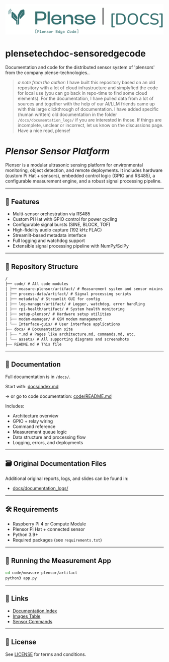 ![Banner](assets/banner_plense_edge.png)

# plensetechdoc-sensoredgecode
Documentation and code for the distributed sensor system of 'plensors' from the company plense-technologies.. 

> _a note from the author:_
> I have built this repository based on an old repository with a lot of cloud infrastructure and simplyfied the code for local use (you can go back in repo-time to find some cloud elements).
> For the documentation, I have pulled data from a lot of sources and together with the help of our AI/LLM friends came up with this large clickthrough of documentation.
> I have added specific (human written) old documentation in the folder ```/docs/documentation_logs/``` if you are interested in those.
> If things are incomplete, unclear or incorrect, let us know on the discussions page.
> Have a nice read,
> plense!

# _Plensor Sensor Platform_

Plensor is a modular ultrasonic sensing platform for environmental monitoring, object detection, and remote deployments. It includes hardware (custom Pi Hat + sensors), embedded control logic (GPIO and RS485), a configurable measurement engine, and a robust signal processing pipeline.

---

## 🚀 Features

- Multi-sensor orchestration via RS485
- Custom Pi Hat with GPIO control for power cycling
- Configurable signal bursts (SINE, BLOCK, TOF)
- High-fidelity audio capture (192 kHz FLAC)
- Streamlit-based metadata interface
- Full logging and watchdog support
- Extensible signal processing pipeline with NumPy/SciPy

---

## 📁 Repository Structure

```
/
├── code/ # All code modules
│ ├── measure-plensor/artifact/ # Measurement system and sensor mixins
│ ├── process-data/artifact/ # Signal processing scripts
│ ├── metadata/ # Streamlit GUI for config
│ ├── log-manager/artifact/ # Logger, watchdog, error handling
│ ├── rpi-health/artifact/ # System health monitoring
│ ├── setup-plensor/ # Hardware setup utilities
│ ├── modem-manager/ # GSM modem management
│ └── Interface-guis/ # User interface applications
├── docs/ # Documentation site
│ ├── *.md # Pages like architecture.md, commands.md, etc.
│ └── assets/ # All supporting diagrams and screenshots
├── README.md # This file
```


---

## 📖 Documentation

Full documentation is in `/docs/`.

Start with: [docs/index.md](docs/index.md)

-> or go to code documentation: [code/README.md](code/README.md)

Includes:
- Architecture overview
- GPIO + relay wiring
- Command reference
- Measurement queue logic
- Data structure and processing flow
- Logging, errors, and deployments

---



## 🗃️ Original Documentation Files

Additional original reports, logs, and slides can be found in:

- [docs/documentation_logs/](docs/documentation_logs/)

---
## 🛠 Requirements

- Raspberry Pi 4 or Compute Module
- Plensor Pi Hat + connected sensor
- Python 3.9+
- Required packages (see `requirements.txt`)

---

## 🧪 Running the Measurement App

```bash
cd code/measure-plensor/artifact
python3 app.py
```

---

## 🔗 Links

- [Documentation Index](docs/index.md)
- [Images Table](docs/images-table.md)
- [Sensor Commands](docs/sensor_commands.md)

---

## 📜 License

See [LICENSE](LICENSE) for terms and conditions.
